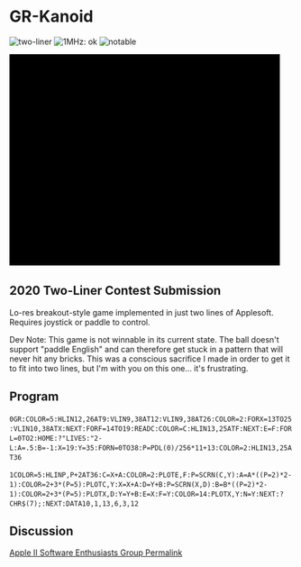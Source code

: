 # GR-Kanoid

![two-liner](https://img.shields.io/badge/two--liner-blue) ![1MHz: ok](https://img.shields.io/badge/1MHz-ok-green) ![notable](https://img.shields.io/badge/notable-gold)

![image](media/gr-kanoid.gif "GR-Kanoid Screenshot")

## 2020 Two-Liner Contest Submission

Lo-res breakout-style game implemented in just two lines of Applesoft. Requires joystick or paddle to control.

Dev Note: This game is not winnable in its current state. The ball doesn't support "paddle English" and can therefore get stuck in a pattern that will never hit any bricks. This was a conscious sacrifice I made in order to get it to fit into two lines, but I'm with you on this one... it's frustrating.

## Program

`0GR:COLOR=5:HLIN12,26AT9:VLIN9,38AT12:VLIN9,38AT26:COLOR=2:FORX=13TO25:VLIN10,38ATX:NEXT:FORF=14TO19:READC:COLOR=C:HLIN13,25ATF:NEXT:E=F:FORL=0TO2:HOME:?"LIVES:"2-L:A=.5:B=-1:X=19:Y=35:FORN=0TO38:P=PDL(0)/256*11+13:COLOR=2:HLIN13,25AT36`

`1COLOR=5:HLINP,P+2AT36:C=X+A:COLOR=2:PLOTE,F:P=SCRN(C,Y):A=A*((P=2)*2-1):COLOR=2+3*(P=5):PLOTC,Y:X=X+A:D=Y+B:P=SCRN(X,D):B=B*((P=2)*2-1):COLOR=2+3*(P=5):PLOTX,D:Y=Y+B:E=X:F=Y:COLOR=14:PLOTX,Y:N=Y:NEXT:?CHR$(7);:NEXT:DATA10,1,13,6,3,12`

## Discussion

[Apple II Software Enthusiasts Group Permalink](https://www.facebook.com/groups/418327412201896/posts/533623624005607/)
